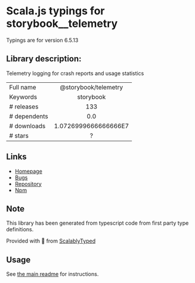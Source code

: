 
# Scala.js typings for storybook__telemetry

Typings are for version 6.5.13

## Library description:
Telemetry logging for crash reports and usage statistics

|                    |                 |
| ------------------ | :-------------: |
| Full name          | @storybook/telemetry |
| Keywords           | storybook |
| # releases         | 133 |
| # dependents       | 0.0 |
| # downloads        | 1.0726999666666666E7 |
| # stars            | ? |

## Links
- [Homepage](https://github.com/storybookjs/storybook/tree/main/lib/telemetry)
- [Bugs](https://github.com/storybookjs/storybook/issues)
- [Repository](https://github.com/storybookjs/storybook)
- [Npm](https://www.npmjs.com/package/%40storybook%2Ftelemetry)
    


## Note
This library has been generated from typescript code from first party type definitions.

Provided with :purple_heart: from [ScalablyTyped](https://github.com/oyvindberg/ScalablyTyped)

## Usage
See [the main readme](../../readme.md) for instructions.


